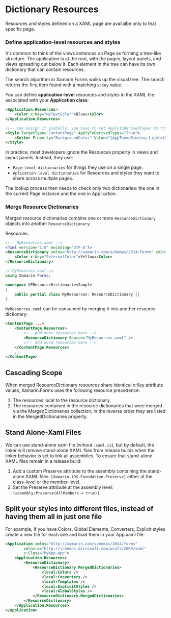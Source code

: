 # Dictionary Resources

Resources and styles defined on a XAML page are availalbe only to that specific page.

### Define application-level resources and styles

It's common to think of the views instances on Page as forming a tree-like structure. The application is at the root, with the pages, layout panels, and views spreading out below it. Each element in the tree can have its own dictionary that can contain resources.

The search algorithm in Xamarin.Forms walks up the visual tree. The search returns the first item found with a matching `x:Key` value.

You can define **application-level** resources and styles in the XAML file associated with your **Application class**:

```xml
<Application.Resources>
    <Color x:Key="MyTextColor">Blue</Color>
</Application.Resources>
```

```xml
<!-- can assign it globally, you have to set ApplyToDerivedTypes to true. Here is an example: -->
<Style TargetType="ContentPage" ApplyToDerivedTypes="True">
    <Setter Property="BackgroundColor" Value="{AppThemeBinding Light={StaticResource WhiteBlack}, Dark={StaticResource PrimaryBlack}}" />
</Style>
```

In practice, most developers ignore the Resources property in views and layout panels. Instead, they use:

- `Page-level dictionaries` for things they use on a single page.
- `Aplication-level dictionaries` for Resources and styles they want to share across multiple pages.

The lookup process then needs to check only two dictionaries: the one in the current Page instance and the one in Application.

### Merge Resource Dictionaries

Merged resource dictionaries combine one or more `ResourceDictionary` objects into another `ResourceDictionary`:


Resources: 

```xml
<!-- MyResources.xaml -->
<?xml version="1.0" encoding="UTF-8"?>
<ResourceDictionary xmlns="http://xamarin.com/schemas/2014/forms" xmlns:x="http://schemas.microsoft.com/winfx/2009/xaml">
    <Color x:Key="ExternalColor">Yellow</Color>
</ResourceDictionary>
```

```c#
// MyRsources.xaml.cs
using Xamarin.Forms;

namespace XFResourceDictionariesSample
{
    public partial class MyResources: ResourceDictionary {}
}
```

`MyResources.xaml` can be consumed by merging it into another resource dictionary:

```xml
<ContentPage ...>
    <ContentPage.Resources>
        <!-- Add more resources here -->
        <ResourceDictionary Source="MyResources.xaml" />
        <!-- Add more resources here -->
    </ContentPage.Resources>
    ...
</ContentPage>
```

## Cascading Scope

When merged ResourceDictionary resources share identical x:Key attribute values, Xamarin.Forms uses the following resource precedence:

1. The resources local to the resource dictionary.
1. The resources contained in the resource dictionaries that were merged via the MergedDictionaries collection, in the reverse order they are listed in the MergedDictionaries property.

## Stand Alone-Xaml Files

We can use stand-alone xaml file (wihout `.xaml.cs`), but by default, the linker will remove stand-alone XAML files from release builds when the linker behavior is set to link all assemblies. To ensure that stand-alone XAML files remain in a release build:

1. Add a custom Preserve attribute to the assembly containing the stand-alone XAML files: `[Xamarin.iOS.Foundation.Preserve]` either at the class-level or the member-level.
1. Set the Preserve attribute at the assembly level: `[assembly:Preserve(AllMembers = true)]`

## Split your styles into different files, instead of having them all in just one file
For example, if you have Colors, Global Elements, Converters, Explicit styles create a new file for each one and load them in your App.xaml file.

```xml
<Application xmlns="http://xamarin.com/schemas/2014/forms"
        xmlns:x="http://schemas.microsoft.com/winfx/2009/xaml"
        x:Class="MyApp.App">
    <Application.Resources>
        <ResourceDictionary>
            <ResourceDictionary.MergedDictionaries>
                <local:Colors />
                <local:Converters />
                <local:Templates />
                <local:ExplicitStyles />
                <local:GlobalStyles />
            </ResourceDictionary.MergedDictionaries>
        </ResourceDictionary>
    </Application.Resources>
</Application>
```
